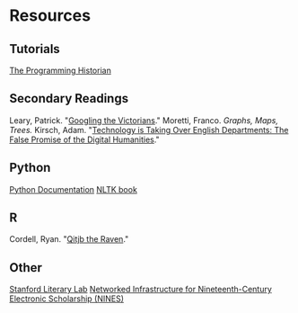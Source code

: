 # Resources

## Tutorials
[The Programming Historian](http://programminghistorian.org/)

## Secondary Readings

Leary, Patrick. "[Googling the Victorians](http://www.victorianresearch.org/googling.pdf)."
Moretti, Franco. *Graphs, Maps, Trees.*
Kirsch, Adam. "[Technology is Taking Over English Departments: The False Promise of the Digital Humanities](https://newrepublic.com/article/117428/limits-digital-humanities-adam-kirsch)."
## Python
[Python Documentation](https://www.python.org/doc/)
[NLTK book](http://www.nltk.org/book/)

## R

Cordell, Ryan. "[Qitjb the Raven](http://ryancordell.org/research/qijtb-the-raven/)."

## Other
[Stanford Literary Lab](http://litlab.stanford.edu/)
[Networked Infrastructure for Nineteenth-Century Electronic Scholarship (NINES)](https://www.nines.org)